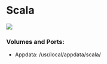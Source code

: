 # Scala
[![](https://images.microbadger.com/badges/image/lolhens/scala.svg)](https://microbadger.com/#/images/lolhens/scala "Get your own image badge on microbadger.com")
### Volumes and Ports:
* Appdata: /usr/local/appdata/scala/
